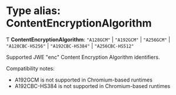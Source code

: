 # Type alias: ContentEncryptionAlgorithm

Ƭ **ContentEncryptionAlgorithm**: ``"A128GCM"`` \| ``"A192GCM"`` \| ``"A256GCM"`` \| ``"A128CBC-HS256"`` \| ``"A192CBC-HS384"`` \| ``"A256CBC-HS512"``

Supported JWE "enc" Content Encryption Algorithm identifiers.

Compatibility notes:
- A192GCM is not supported in Chromium-based runtimes
- A192CBC-HS384 is not supported in Chromium-based runtimes
